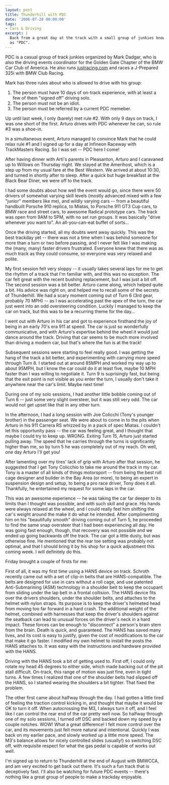 ```yaml
---
layout: post
title: Thunderhill with PDC
date: '2006-07-28 00:00:00'
tags:
- Cars & Driving
excerpt: |
  Back from a great day at the track with a small group of junkies known
  as "PDC".
---
```


PDC is a casual group of track junkies organized by Mark Dadgar, who is also
the driving events coordinator for the Golden Gate Chapter of the BMW Car Club
of America. He also runs <a href='http://justracing.com/'>justracing.com</a>
and races a J-Prepared 325i with BMW Club Racing.

Mark has three rules about who is allowed to drive with his group:

<ol> 
<li>The person must have 10 days of on-track experience, with at least a few of them
"signed off" driving solo.  </li>
<li>The person must not be an idiot.  </li>
<li>The person must be referred by a current PDC memeber.  </li>
</ol> 
Up until last week, I only (barely) met rule #2.  With only 9 days on track, I
was one short of the first.  Arturo drives with PDC whenever he can, so rule #3
was a shoe-in.

In a simultaneous event, Arturo managed to convince Mark that he could relax
rule #1 and I signed up for a day at Infineon Raceway with TrackMasters Racing.
So I was set -- PDC here I come!

After having dinner with Arti's parents in Pleasanton, Arturo and I caravaned
up to Willows on Thursday night. We stayed at the Amerihost, which is a step
up from my usual fare at the Best Western. We arrived at about 10:30, and
turned in shortly after to sleep. After a quick but huge breakfast at the
Black Bear Diner, we were off to the track.

I had some doubts about how well the event would go, since there were 50
drivers of somewhat varying skill levels (mostly advanced mixed with a few
"junior" members like me), and wildly varying cars -- from a beautiful
handbuilt Porsche 910 replica, to Miatas, to Porsche 911 GT3 Cup cars, to BMW
race and street cars, to awesome Radical prototype cars. The track was open
from 9AM to 5PM, with no set run groups. It was basically "drive whenever you
want to". An all-you-can-eat buffet of sorts...

Once the driving started, all my doubts went away quickly. This was the best
trackday yet -- there was not a time when I was behind someone for more than a
turn or two before passing, and I never felt like I was making the (many, many)
faster drivers frustrated. Everyone knew that there was as much track as
they could consume, so everyone was very relaxed and polite.

My first session felt very sloppy -- it usually takes several laps for me to
get the rhythm of a track that I'm familiar with, and this was no exception.
The car felt great with the recent bushing replacement, but I was just a bit
off. The second session was a bit better. Arturo came along, which helped
quite a bit. His advice was right on, and helped me to recall some of the
secrets of Thunderhill. We had a scary moment coming out of Turn 6 (3rd gear,
probably 70 MPH) -- as I was accelerating past the apex of the turn, the car
just went into an odd oversteering condition. Luckily I managed to keep the
car on track, but this was to be a recurring theme for the day...

I went out with Arturo in his car and got to experience firsthand the joy of
being in an early 70's era 911 at speed. The car is just so wonderfully
communicative, and with Arturo's expertise behind the wheel it would just dance
around the track. Driving that car seems to be much more involved than driving
a modern car, but that's where the fun is at the track!

Subsequent sessions were starting to feel really good. I was getting the hang
of the track a bit better, and experimenting with carrying more speed through
Turn 8. I started out at around 85MPH and worked my way up to about 95MPH, but
I know the car could do it at least five, maybe 10 MPH faster than I was
willing to negotiate it. Turn 9 is suprisingly fast, but being that the exit
point is not visible as you enter the turn, I usually don't take it anywhere
near the car's limit. Maybe next time!

During one of my solo sessions, I had another little bobble coming out of Turn
6 -- just some very slight oversteer, but it was still very odd. The car would
not get upset like that in any other turn.

In the afternoon, I had a long session with Joe Colicchi (Tony's younger
brother) in the passenger seat. We were about to come in to the pits when
Arturo in his 911 Carrera RS whizzed by in a pack of spec Miatas. I couldn't
let this opportunity pass -- the car was feeling great, and I thought that
maybe I could try to keep up. WRONG. Exiting Turn 15, Arturo just started
pulling away. The speed that he carries through the turns is significantly
higher than me, so by turn 5 he was completely out of my reach. Oh well, one
day Arturo I'll get you!

After lamenting over my tires' lack of grip with Arturo after that session, he
suggested that I get Tony Colicchio to take me around the track in my car.
Tony is a master of all kinds of things motorsport -- from being the best roll
cage designer and builder in the Bay Area (or more), to being an expert in
suspension design and setup, to being a pro race driver, Tony does it all.
Thankfully, he entertained my request for some laps in the car.

This was an awesome experience -- he was taking the car far deeper to its
limits than I thought was possible, and with such skill and grace. His hands
were always relaxed at the wheel, and I could really feel him shifting the
car's weight around the make it do what he intended. After complimenting him
on his "beautifully smooth" driving coming out of Turn 5, he proceeded to find
the same snap oversteer that I had been experiencing all day. He was going
fast enough, though, that recovery was not possible and we ended up going
backwards off the track. The car got a little dusty, but was otherwise fine.
He mentioned that the rear toe setting was probably not optimal, and that I
should bring it by his shop for a quick adjustment this coming week. I will
definitely do this.

Friday brought a couple of firsts for me:

First of all, it was my first time using a HANS device on track. Schroth
recently came out with a set of clip-in belts that are HANS-compatible. The
belts are designed for use in cars without a roll cage, and use patented
Anti-Submarining (ASM) technology in a shoulder belt to keep the occupant from
sliding under the lap belt in a frontal collision. The HANS device fits over
the drivers shoulders, under the shoulder belts, and attaches to the helmet
with nylon straps. Its purpose is to keep the driver's helmeted head from
moving too far forward in a hard crash. The additional weight of the helmet,
combined with harnesses that keep the driver's shoulders against the seatback
can lead to unusual forces on the driver's neck in a hard impact. These
forces can be enough to "disconnect" a person's brain stem from the brain.
Death is quick, and guaranteed. The HANS has saved many lives, and its cost
is easy to justify, given the cost of modifications to the car that make it
go faster. I modified my own helmet to install the posts the HANS attaches
to. It was easy with the instructions and hardware provided with the HANS.

Driving with the HANS took a bit of getting used to. First off, I could only
rotate my head 45 degrees to either side, which made backing out of the pit
stall difficult. On-track, this range of motion was just fine, even in tight
turns. A few times I realized that one of the shoulder belts had slipped off
the HANS, so I started wearing the shoulders a bit tighter. That fixed the
problem.

The other first came about halfway through the day. I had gotten a little
tired of feeling the traction control kicking in, and thought that maybe it
would be OK to turn it off. When autocrossing the M3, I always turn it off,
and I feel like I can control the rear end of the car pretty well now. So
halfway through one of my solo sessions, I turned off DSC and backed down my
speed by a couple notches. WOW! What a great difference! I felt more
control over the car, and its movements just felt more natural and
intentional. Quickly I was back on my earlier pace, and slowly worked up a
little more speed. The M3's balance allows for nicely controlled slides
(usually!) so switching DSC off, with requisite respect for what the gas
pedal is capable of works out well.

I'm signed up to return to Thunderhill at the end of August with BMWCCA, and am
very excited to get back out there. It's such a fun track that is deceptively
fast. I'll also be watching for future PDC events -- there's nothing like a
great group of people to make a trackday enjoyable.

